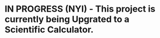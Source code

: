 # IN PROGRESS (NYI) - This project is currently being Upgrated to a Scientific Calculator. 

<!--

# Calculator for Decimal-Binary & Decimal-Hexadecimal conversions
A simple calculator for conversion from Decimal to Binary &amp; Decimal to Hexadecimal. Created using JavaScript.

<p align="center"><a href="https://convertor-decimal-to-binary-or-hex.mirokrastanov.repl.co/"><img src="https://github.com/mirokrastanov/Software-Engineering-SoftUni/blob/main/miscellaneous/calculator-royalty-free-01.png?raw=true" alt="game-image" height="300px"></a></p>

## Description
This calculator converts numbers from the Decimal numeral system to the Binary or Hexadecimal numeral systems.
- More information on the <a href="https://en.wikipedia.org/wiki/Decimal">Decimal numeral system</a>.
- More information on the <a href="https://en.wikipedia.org/wiki/Binary_number">Binary numeral system</a>.
- More information on the <a href="https://en.wikipedia.org/wiki/Hexadecimal">Hexadecimal numeral system</a>.
- More information on the different <a href="https://en.wikipedia.org/wiki/Numeral_system">Numeral Systems</a>.


## Input & Output
  - Decimal input - An arabic number such as `0`, `1`, `2`, `3`, `4`, `5`, `6`,..., `+inf`, 
  - Binary output - A number made from zeroes and ones. Such as `0000`, `0001`, `0010`, `0011`, `0100`, `0101`, `0110`,..., `101011001001`,..., `+inf`. 
  - Hexadecimal output - Contains numbers from `0` - `9` and the characters `A`, `B`, `C`, `D`, `E`, `F`. Some examples are `E`, `36B0`, `155CEC`, `55E`.


## App Logic | Conversion Table
  
|Decimal|Binary|Hexadecimal|
| :--: | :--: | :--: |
|0|0000|0|
|1|0001|1|
|2|0010|2|
|3|0011|3|
|4|0100|4|
|5|0101|5|
|6|0110|6|
|7|0111|7|
|8|1000|8|
|9|1001|9|
|10|1010|A|
|11|1011|B|
|12|1100|C|
|13|1101|D|
|14|1110|E|
|15|1111|F|

  
  
## Live Demo
[<img src="https://github.com/mirokrastanov/Software-Engineering-SoftUni/blob/main/miscellaneous/try-now-btn.png?raw=true" alt="run-button" height="40px" />](https://convertor-decimal-to-binary-or-hex.mirokrastanov.repl.co/)
  
  
## [Source Code](https://github.com/mirokrastanov/decimal-binary-hex-calculator/blob/main/script.js)
 
-->